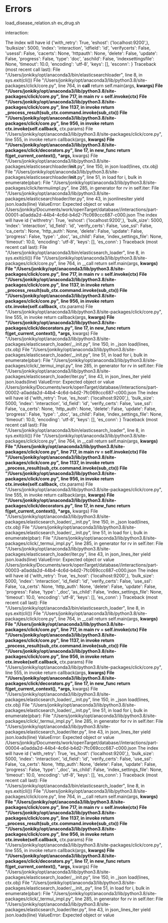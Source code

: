 # Errors

load\_disease\_relation.sh ev\_drug.sh

interaction:

The index will have id {'with_retry': True, 'eshost': \('localhost:9200',\), 'bulksize': 5000, 'index': 'interaction', 'idfield': 'id', 'verifycerts': False, 'usessl': False, 'cacerts': None, 'httpauth': None, 'delete': False, 'update': False, 'progress': False, 'type': 'doc', 'aschild': False, 'indexsettingsfile': None, 'timeout': 10.0, 'encoding': 'utf-8', 'keys': \[\], 'esconn': } Traceback \(most recent call last\): File "/Users/jonkiky/opt/anaconda3/bin/elasticsearchloader", line 8, in  sys.exit\(cli\(\)\) File "/Users/jonkiky/opt/anaconda3/lib/python3.8/site-packages/click/core.py", line 764, in **call** return self.main\(args, **kwargs\) File "/Users/jonkiky/opt/anaconda3/lib/python3.8/site-packages/click/core.py", line 717, in main rv = self.invoke\(ctx\) File "/Users/jonkiky/opt/anaconda3/lib/python3.8/site-packages/click/core.py", line 1137, in invoke return \_process\_result\(sub\_ctx.command.invoke\(sub\_ctx\)\) File "/Users/jonkiky/opt/anaconda3/lib/python3.8/site-packages/click/core.py", line 956, in invoke return ctx.invoke\(self.callback,** ctx.params\) File "/Users/jonkiky/opt/anaconda3/lib/python3.8/site-packages/click/core.py", line 555, in invoke return callback\(args, **kwargs\) File "/Users/jonkiky/opt/anaconda3/lib/python3.8/site-packages/click/decorators.py", line 17, in new\_func return f\(get\_current\_context\(\), \*args,** kwargs\) File "/Users/jonkiky/opt/anaconda3/lib/python3.8/site-packages/elasticsearchloader/**init**.py", line 150, in json load\(lines, ctx.obj\) File "/Users/jonkiky/opt/anaconda3/lib/python3.8/site-packages/elasticsearchloader/**init**.py", line 51, in load for i, bulk in enumerate\(pbar\): File "/Users/jonkiky/opt/anaconda3/lib/python3.8/site-packages/click/termuiimpl.py", line 285, in generator for rv in self.iter: File "/Users/jonkiky/opt/anaconda3/lib/python3.8/site-packages/elasticsearchloader/iter.py", line 43, in jsonlinesiter yield json.loads\(line\) ValueError: Expected object or value /Users/jonkiky/Documents/work/openTarget/database//interactions/part-00001-a0adda2d-44b4-4c6d-b4d2-7fc069ccc687-c000.json The index will have id {'withretry': True, 'eshost': \('localhost:9200',\), 'bulk\_size': 5000, 'index': 'interaction', 'id\_field': 'id', 'verify\_certs': False, 'use\_ssl': False, 'ca\_certs': None, 'http\_auth': None, 'delete': False, 'update': False, 'progress': False, 'type': '\_doc', 'as\_child': False, 'index\_settings\_file': None, 'timeout': 10.0, 'encoding': 'utf-8', 'keys': \[\], 'es\_conn': } Traceback \(most recent call last\): File "/Users/jonkiky/opt/anaconda3/bin/elasticsearch\_loader", line 8, in  sys.exit\(cli\(\)\) File "/Users/jonkiky/opt/anaconda3/lib/python3.8/site-packages/click/core.py", line 764, in \_\_call return self.main\(args, **kwargs\) File "/Users/jonkiky/opt/anaconda3/lib/python3.8/site-packages/click/core.py", line 717, in main rv = self.invoke\(ctx\) File "/Users/jonkiky/opt/anaconda3/lib/python3.8/site-packages/click/core.py", line 1137, in invoke return \_process\_result\(sub\_ctx.command.invoke\(sub\_ctx\)\) File "/Users/jonkiky/opt/anaconda3/lib/python3.8/site-packages/click/core.py", line 956, in invoke return ctx.invoke\(self.callback,** ctx.params\) File "/Users/jonkiky/opt/anaconda3/lib/python3.8/site-packages/click/core.py", line 555, in invoke return callback\(args, **kwargs\) File "/Users/jonkiky/opt/anaconda3/lib/python3.8/site-packages/click/decorators.py", line 17, in new\_func return f\(get\_current\_context\(\), \*args,** kwargs\) File "/Users/jonkiky/opt/anaconda3/lib/python3.8/site-packages/elasticsearch\_loader/\_\_init.py", line 150, in \_json load\(lines, ctx.obj\) File "/Users/jonkiky/opt/anaconda3/lib/python3.8/site-packages/elasticsearch\_loader/\_\_init.py", line 51, in load for i, bulk in enumerate\(pbar\): File "/Users/jonkiky/opt/anaconda3/lib/python3.8/site-packages/click/\_termui\_impl.py", line 285, in generator for rv in self.iter: File "/Users/jonkiky/opt/anaconda3/lib/python3.8/site-packages/elasticsearch\_loader/iter.py", line 43, in json\_lines\_iter yield json.loads\(line\) ValueError: Expected object or value /Users/jonkiky/Documents/work/openTarget/database//interactions/part-00002-a0adda2d-44b4-4c6d-b4d2-7fc069ccc687-c000.json The index will have id {'with\_retry': True, 'es\_host': \('localhost:9200',\), 'bulk\_size': 5000, 'index': 'interaction', 'id\_field': 'id', 'verify\_certs': False, 'use\_ssl': False, 'ca\_certs': None, 'http\_auth': None, 'delete': False, 'update': False, 'progress': False, 'type': '\_doc', 'as\_child': False, 'index\_settings\_file': None, 'timeout': 10.0, 'encoding': 'utf-8', 'keys': \[\], 'es\_conn': } Traceback \(most recent call last\): File "/Users/jonkiky/opt/anaconda3/bin/elasticsearch\_loader", line 8, in  sys.exit\(cli\(\)\) File "/Users/jonkiky/opt/anaconda3/lib/python3.8/site-packages/click/core.py", line 764, in \_\_call return self.main\(args, **kwargs\) File "/Users/jonkiky/opt/anaconda3/lib/python3.8/site-packages/click/core.py", line 717, in main rv = self.invoke\(ctx\) File "/Users/jonkiky/opt/anaconda3/lib/python3.8/site-packages/click/core.py", line 1137, in invoke return \_process\_result\(sub\_ctx.command.invoke\(sub\_ctx\)\) File "/Users/jonkiky/opt/anaconda3/lib/python3.8/site-packages/click/core.py", line 956, in invoke return ctx.invoke\(self.callback,** ctx.params\) File "/Users/jonkiky/opt/anaconda3/lib/python3.8/site-packages/click/core.py", line 555, in invoke return callback\(args, **kwargs\) File "/Users/jonkiky/opt/anaconda3/lib/python3.8/site-packages/click/decorators.py", line 17, in new\_func return f\(get\_current\_context\(\), \*args,** kwargs\) File "/Users/jonkiky/opt/anaconda3/lib/python3.8/site-packages/elasticsearch\_loader/\_\_init.py", line 150, in \_json load\(lines, ctx.obj\) File "/Users/jonkiky/opt/anaconda3/lib/python3.8/site-packages/elasticsearch\_loader/\_\_init.py", line 51, in load for i, bulk in enumerate\(pbar\): File "/Users/jonkiky/opt/anaconda3/lib/python3.8/site-packages/click/\_termui\_impl.py", line 285, in generator for rv in self.iter: File "/Users/jonkiky/opt/anaconda3/lib/python3.8/site-packages/elasticsearch\_loader/iter.py", line 43, in json\_lines\_iter yield json.loads\(line\) ValueError: Expected object or value /Users/jonkiky/Documents/work/openTarget/database//interactions/part-00003-a0adda2d-44b4-4c6d-b4d2-7fc069ccc687-c000.json The index will have id {'with\_retry': True, 'es\_host': \('localhost:9200',\), 'bulk\_size': 5000, 'index': 'interaction', 'id\_field': 'id', 'verify\_certs': False, 'use\_ssl': False, 'ca\_certs': None, 'http\_auth': None, 'delete': False, 'update': False, 'progress': False, 'type': '\_doc', 'as\_child': False, 'index\_settings\_file': None, 'timeout': 10.0, 'encoding': 'utf-8', 'keys': \[\], 'es\_conn': } Traceback \(most recent call last\): File "/Users/jonkiky/opt/anaconda3/bin/elasticsearch\_loader", line 8, in  sys.exit\(cli\(\)\) File "/Users/jonkiky/opt/anaconda3/lib/python3.8/site-packages/click/core.py", line 764, in \_\_call return self.main\(args, **kwargs\) File "/Users/jonkiky/opt/anaconda3/lib/python3.8/site-packages/click/core.py", line 717, in main rv = self.invoke\(ctx\) File "/Users/jonkiky/opt/anaconda3/lib/python3.8/site-packages/click/core.py", line 1137, in invoke return \_process\_result\(sub\_ctx.command.invoke\(sub\_ctx\)\) File "/Users/jonkiky/opt/anaconda3/lib/python3.8/site-packages/click/core.py", line 956, in invoke return ctx.invoke\(self.callback,** ctx.params\) File "/Users/jonkiky/opt/anaconda3/lib/python3.8/site-packages/click/core.py", line 555, in invoke return callback\(args, **kwargs\) File "/Users/jonkiky/opt/anaconda3/lib/python3.8/site-packages/click/decorators.py", line 17, in new\_func return f\(get\_current\_context\(\), \*args,** kwargs\) File "/Users/jonkiky/opt/anaconda3/lib/python3.8/site-packages/elasticsearch\_loader/\_\_init.py", line 150, in \_json load\(lines, ctx.obj\) File "/Users/jonkiky/opt/anaconda3/lib/python3.8/site-packages/elasticsearch\_loader/\_\_init.py", line 51, in load for i, bulk in enumerate\(pbar\): File "/Users/jonkiky/opt/anaconda3/lib/python3.8/site-packages/click/\_termui\_impl.py", line 285, in generator for rv in self.iter: File "/Users/jonkiky/opt/anaconda3/lib/python3.8/site-packages/elasticsearch\_loader/iter.py", line 43, in json\_lines\_iter yield json.loads\(line\) ValueError: Expected object or value /Users/jonkiky/Documents/work/openTarget/database//interactions/part-00004-a0adda2d-44b4-4c6d-b4d2-7fc069ccc687-c000.json The index will have id {'with\_retry': True, 'es\_host': \('localhost:9200',\), 'bulk\_size': 5000, 'index': 'interaction', 'id\_field': 'id', 'verify\_certs': False, 'use\_ssl': False, 'ca\_certs': None, 'http\_auth': None, 'delete': False, 'update': False, 'progress': False, 'type': '\_doc', 'as\_child': False, 'index\_settings\_file': None, 'timeout': 10.0, 'encoding': 'utf-8', 'keys': \[\], 'es\_conn': } Traceback \(most recent call last\): File "/Users/jonkiky/opt/anaconda3/bin/elasticsearch\_loader", line 8, in  sys.exit\(cli\(\)\) File "/Users/jonkiky/opt/anaconda3/lib/python3.8/site-packages/click/core.py", line 764, in \_\_call return self.main\(args, **kwargs\) File "/Users/jonkiky/opt/anaconda3/lib/python3.8/site-packages/click/core.py", line 717, in main rv = self.invoke\(ctx\) File "/Users/jonkiky/opt/anaconda3/lib/python3.8/site-packages/click/core.py", line 1137, in invoke return \_process\_result\(sub\_ctx.command.invoke\(sub\_ctx\)\) File "/Users/jonkiky/opt/anaconda3/lib/python3.8/site-packages/click/core.py", line 956, in invoke return ctx.invoke\(self.callback,** ctx.params\) File "/Users/jonkiky/opt/anaconda3/lib/python3.8/site-packages/click/core.py", line 555, in invoke return callback\(args, **kwargs\) File "/Users/jonkiky/opt/anaconda3/lib/python3.8/site-packages/click/decorators.py", line 17, in new\_func return f\(get\_current\_context\(\), \*args,** kwargs\) File "/Users/jonkiky/opt/anaconda3/lib/python3.8/site-packages/elasticsearch\_loader/\_\_init.py", line 150, in \_json load\(lines, ctx.obj\) File "/Users/jonkiky/opt/anaconda3/lib/python3.8/site-packages/elasticsearch\_loader/\_\_init_.py", line 51, in load for i, bulk in enumerate\(pbar\): File "/Users/jonkiky/opt/anaconda3/lib/python3.8/site-packages/click/\_termui\_impl.py", line 285, in generator for rv in self.iter: File "/Users/jonkiky/opt/anaconda3/lib/python3.8/site-packages/elasticsearch\_loader/iter.py", line 43, in json\_lines\_iter yield json.loads\(line\) ValueError: Expected object or value

